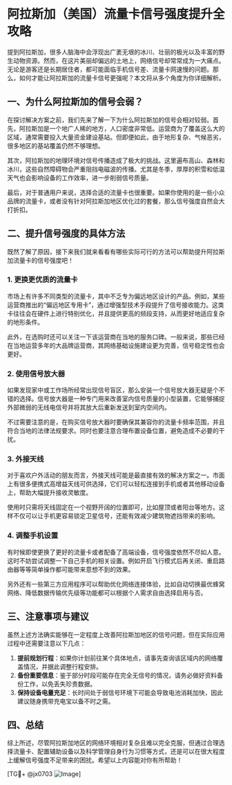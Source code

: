 # 阿拉斯加（美国）流量卡信号强度提升全攻略

提到阿拉斯加，很多人脑海中会浮现出广袤无垠的冰川、壮丽的极光以及丰富的野生动物资源。然而，在这片美丽却偏远的土地上，网络信号却常常成为一大痛点。无论是游客还是长期居住者，都可能面临手机信号差、流量卡网速慢的问题。那么，如何才能让阿拉斯加的流量卡信号更强呢？本文将从多个角度为你详细解析。

## 一、为什么阿拉斯加的信号会弱？

在探讨解决方案之前，我们先来了解一下为什么阿拉斯加的信号会相对较弱。首先，阿拉斯加是一个地广人稀的地方，人口密度非常低。运营商为了覆盖这么大的区域，通常需要投入大量资金建设基站。但即便如此，由于地形复杂、气候恶劣，很多地区的基站覆盖仍然不够理想。

其次，阿拉斯加的地理环境对信号传播造成了极大的挑战。这里遍布高山、森林和冰川，这些自然障碍物会严重阻挡电磁波的传播。尤其是冬季，厚厚的积雪和低温天气也会影响设备的工作效率，进一步削弱信号质量。

最后，对于普通用户来说，选择合适的流量卡也很重要。如果你使用的是一些小众品牌的流量卡，或者没有针对阿拉斯加地区优化过的套餐，那么信号强度自然会大打折扣。

## 二、提升信号强度的具体方法

既然了解了原因，接下来我们就来看看有哪些实际可行的方法可以帮助提升阿拉斯加流量卡的信号强度吧！

### 1. 更换更优质的流量卡

市场上有许多不同类型的流量卡，其中不乏专为偏远地区设计的产品。例如，某些运营商推出的“偏远地区专用卡”，通过增强型技术手段提升了信号接收能力。这类卡往往会在硬件上进行特别优化，并且提供更高的频段支持，从而更好地适应复杂的地形条件。

此外，在选购时还可以关注一下该运营商在当地的服务口碑。一般来说，那些已经在当地运营多年的大品牌运营商，其网络基础设施建设更为完善，信号稳定性也会更好。

### 2. 使用信号放大器

如果发现家中或工作场所经常出现信号盲区，那么安装一个信号放大器无疑是个不错的选择。信号放大器是一种专门用来改善室内信号质量的小型装置，它能够捕捉外部微弱的无线电信号并将其放大后重新发送到室内空间内。

不过需要注意的是，在购买信号放大器时要确保其兼容你的流量卡频率范围，并且符合当地的法律法规要求。同时也要注意合理布置设备位置，避免造成不必要的干扰。

### 3. 外接天线

对于喜欢户外活动的朋友而言，外接天线可能是最直接有效的解决方案之一。市面上有很多便携式高增益天线可供选择，它们可以轻松连接到手机或者其他移动设备上，帮助大幅提升接收灵敏度。

使用时只需将天线固定在一个视野开阔的位置即可，比如屋顶或者阳台等地方。这样不仅可以让手机更容易锁定卫星信号，还能有效减少建筑物遮挡带来的影响。

### 4. 调整手机设置

有时候即使更换了更好的流量卡或者配备了高端设备，信号强度依然不尽如人意。这时不妨尝试调整一下自己手机的相关设置。例如开启飞行模式后再关闭、重启路由器等等简单操作都可能带来意想不到的效果。

另外还有一些第三方应用程序可以帮助优化网络连接体验，比如自动切换最优蜂窝网络、降低数据传输优先级等功能都可以根据个人需求自由选择启用与否。

## 三、注意事项与建议

虽然上述方法确实能够在一定程度上改善阿拉斯加地区的信号问题，但在实际应用过程中还需要注意以下几点：

1. **提前规划行程**：如果你计划前往某个具体地点，请事先查询该区域内的网络覆盖情况，并据此调整行程安排。
2. **备份重要信息**：鉴于部分时段可能存在完全无信号的情况，请务必做好资料备份工作，以免丢失珍贵数据。
3. **保持设备电量充足**：长时间处于弱信号环境下可能会导致电池消耗加快，因此建议随身携带充电宝以备不时之需。

## 四、总结

综上所述，尽管阿拉斯加地区的网络环境相对复杂且难以完全克服，但通过合理选择流量卡、配置辅助设备以及科学管理自身行为习惯等方式，还是可以在很大程度上缓解信号强度不足带来的困扰。希望以上内容能对你有所帮助！

[TG💪+ @jx0703 ![Image](https://github.com/user-attachments/assets/dbca1d08-cadb-493c-b0ec-ad6f7a83f270)]